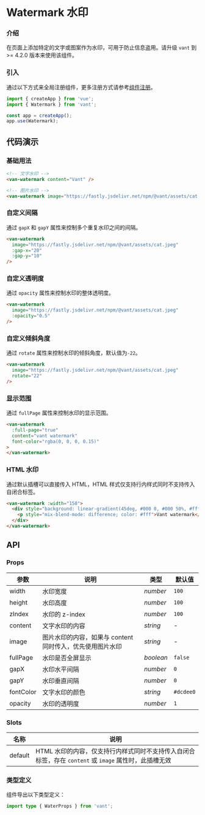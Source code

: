 # Watermark 水印

### 介绍

在页面上添加特定的文字或图案作为水印，可用于防止信息盗用。请升级 `vant` 到 >= 4.2.0 版本来使用该组件。

### 引入

通过以下方式来全局注册组件，更多注册方式请参考[组件注册](#/zh-CN/advanced-usage#zu-jian-zhu-ce)。

```js
import { createApp } from 'vue';
import { Watermark } from 'vant';

const app = createApp();
app.use(Watermark);
```

## 代码演示

### 基础用法

```html
<!-- 文字水印 -->
<van-watermark content="Vant" />

<!-- 图片水印 -->
<van-watermark image="https://fastly.jsdelivr.net/npm/@vant/assets/cat.jpeg" />
```

### 自定义间隔

通过 `gapX` 和 `gapY` 属性来控制多个重复水印之间的间隔。

```html
<van-watermark
  image="https://fastly.jsdelivr.net/npm/@vant/assets/cat.jpeg"
  :gap-x="20"
  :gap-y="10"
/>
```

### 自定义透明度

通过 `opacity` 属性来控制水印的整体透明度。

```html
<van-watermark
  image="https://fastly.jsdelivr.net/npm/@vant/assets/cat.jpeg"
  :opacity="0.5"
/>
```

### 自定义倾斜角度

通过 `rotate` 属性来控制水印的倾斜角度，默认值为`-22`。

```html
<van-watermark
  image="https://fastly.jsdelivr.net/npm/@vant/assets/cat.jpeg"
  rotate="22"
/>
```

### 显示范围

通过 `fullPage` 属性来控制水印的显示范围。

```html
<van-watermark
  :full-page="true"
  content="vant watermark"
  font-color="rgba(0, 0, 0, 0.15)"
>
</van-watermark>
```

### HTML 水印

通过默认插槽可以直接传入 HTML，HTML 样式仅支持行内样式同时不支持传入自闭合标签。

```html
<van-watermark :width="150">
  <div style="background: linear-gradient(45deg, #000 0, #000 50%, #fff 50%)">
    <p style="mix-blend-mode: difference; color: #fff">Vant watermark</p>
  </div>
</van-watermark>
```

## API

### Props

| 参数 | 说明 | 类型 | 默认值 |
| --- | --- | --- | --- |
| width | 水印宽度 | _number_ | `100` |
| height | 水印高度 | _number_ | `100` |
| zIndex | 水印的 z-index | _number_ | `100` |
| content | 文字水印的内容 | _string_ | - |
| image | 图片水印的内容，如果与 content 同时传入，优先使用图片水印 | _string_ | - |
| fullPage | 水印是否全屏显示 | _boolean_ | `false` |
| gapX | 水印水平间隔 | _number_ | `0` |
| gapY | 水印垂直间隔 | _number_ | `0` |
| fontColor | 文字水印的颜色 | _string_ | `#dcdee0` |
| opacity | 水印的透明度 | _number_ | `1` |

### Slots

| 名称 | 说明 |
| --- | --- |
| default | HTML 水印的内容，仅支持行内样式同时不支持传入自闭合标签，存在 `content` 或 `image` 属性时，此插槽无效 |

### 类型定义

组件导出以下类型定义：

```ts
import type { WaterProps } from 'vant';
```
